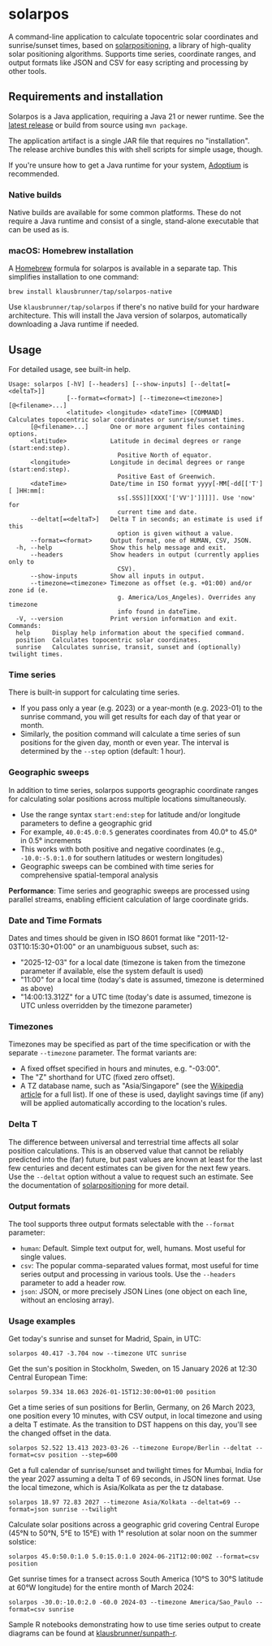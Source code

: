 # solarpos

A command-line application to calculate topocentric solar coordinates and sunrise/sunset times, based
on [solarpositioning](https://github.com/klausbrunner/solarpositioning), a library of high-quality solar
positioning algorithms. Supports time series, coordinate ranges, and output formats like JSON and CSV for easy scripting and processing by other tools.

## Requirements and installation

Solarpos is a Java application, requiring a Java 21 or newer runtime. See the [latest release](https://github.com/klausbrunner/solarpos/releases/latest) or build from source using `mvn package`. 

The application artifact is a single JAR file that requires no "installation". The release archive bundles this with shell scripts for simple usage, though.

If you're unsure how to get a Java runtime for your system, [Adoptium](http://adoptium.net/) is recommended.

### Native builds

Native builds are available for some common platforms. These do not require a Java runtime and consist of a single, stand-alone executable that can be used as is.

### macOS: Homebrew installation

A [Homebrew](https://brew.sh) formula for solarpos is available in a separate tap. This simplifies installation to one command:

```shell
brew install klausbrunner/tap/solarpos-native
```

Use ``klausbrunner/tap/solarpos`` if there's no native build for your hardware architecture. This will install the Java version of solarpos, automatically downloading a Java runtime if needed.

## Usage

For detailed usage, see built-in help.

```text
Usage: solarpos [-hV] [--headers] [--show-inputs] [--deltat[=<deltaT>]]
                [--format=<format>] [--timezone=<timezone>] [@<filename>...]
                <latitude> <longitude> <dateTime> [COMMAND]
Calculates topocentric solar coordinates or sunrise/sunset times.
      [@<filename>...]      One or more argument files containing options.
      <latitude>            Latitude in decimal degrees or range (start:end:step).
                              Positive North of equator.
      <longitude>           Longitude in decimal degrees or range (start:end:step).
                              Positive East of Greenwich.
      <dateTime>            Date/time in ISO format yyyy[-MM[-dd[['T'][ ]HH:mm[:
                              ss[.SSS]][XXX['['VV']']]]]]. Use 'now' for
                              current time and date.
      --deltat[=<deltaT>]   Delta T in seconds; an estimate is used if this
                              option is given without a value.
      --format=<format>     Output format, one of HUMAN, CSV, JSON.
  -h, --help                Show this help message and exit.
      --headers             Show headers in output (currently applies only to
                              CSV).
      --show-inputs         Show all inputs in output.
      --timezone=<timezone> Timezone as offset (e.g. +01:00) and/or zone id (e.
                              g. America/Los_Angeles). Overrides any timezone
                              info found in dateTime.
  -V, --version             Print version information and exit.
Commands:
  help      Display help information about the specified command.
  position  Calculates topocentric solar coordinates.
  sunrise   Calculates sunrise, transit, sunset and (optionally) twilight times.
```

### Time series

There is built-in support for calculating time series.

* If you pass only a year (e.g. 2023) or a year-month (e.g. 2023-01) to the sunrise command, you will get results for
  each day of that year or month.
* Similarly, the position command will calculate a time series of sun positions for the given day, month or even year.
  The interval is determined by the `--step` option (default: 1 hour).

### Geographic sweeps

In addition to time series, solarpos supports geographic coordinate ranges for calculating solar positions across multiple locations simultaneously.

* Use the range syntax `start:end:step` for latitude and/or longitude parameters to define a geographic grid
* For example, `40.0:45.0:0.5` generates coordinates from 40.0° to 45.0° in 0.5° increments
* This works with both positive and negative coordinates (e.g., `-10.0:-5.0:1.0` for southern latitudes or western longitudes)
* Geographic sweeps can be combined with time series for comprehensive spatial-temporal analysis

**Performance**: Time series and geographic sweeps are processed using parallel streams, enabling efficient calculation of large coordinate grids. 

### Date and Time Formats

Dates and times should be given in ISO 8601 format like "2011-12-03T10:15:30+01:00" or an unambiguous subset, such as:

* "2025-12-03" for a local date (timezone is taken from the timezone parameter if available, else the system default is used)
* "11:00" for a local time (today's date is assumed, timezone is determined as above)
* "14:00:13.312Z" for a UTC time (today's date is assumed, timezone is UTC unless overridden by the timezone parameter)

### Timezones

Timezones may be specified as part of the time specification or with the separate `--timezone` parameter. The format variants are:

* A fixed offset specified in hours and minutes, e.g. "-03:00".
* The "Z" shorthand for UTC (fixed zero offset).
* A TZ database name, such as "Asia/Singapore" (see the [Wikipedia article](https://en.wikipedia.org/wiki/List_of_tz_database_time_zones) for a full list). If one of these is used, daylight savings time (if any) will be applied automatically according to the location's rules.

### Delta T

The difference between universal and terrestrial time affects all solar position calculations. This is an observed value that cannot be reliably predicted into the (far) future, but past values are known at least for the last few centuries and decent estimates can be given for the next few years. Use the `--deltat` option without a value to request such an estimate. See the documentation of [solarpositioning](https://github.com/klausbrunner/solarpositioning) for more detail.

### Output formats

The tool supports three output formats selectable with the `--format` parameter:

* `human`: Default. Simple text output for, well, humans. Most useful for single values.
* `csv`: The popular comma-separated values format, most useful for time series output and processing in various tools. Use the `--headers` parameter to add a header row.
* `json`: JSON, or more precisely JSON Lines (one object on each line, without an enclosing array).

### Usage examples

Get today's sunrise and sunset for Madrid, Spain, in UTC:

```shell
solarpos 40.417 -3.704 now --timezone UTC sunrise
```

Get the sun's position in Stockholm, Sweden, on 15 January 2026 at 12:30 Central European Time:

```shell
solarpos 59.334 18.063 2026-01-15T12:30:00+01:00 position 
```

Get a time series of sun positions for Berlin, Germany, on 26 March 2023, one position every 10 minutes, with CSV
output, in local timezone and using a delta T estimate. As the transition to DST happens on this day, you'll see the changed offset in the data.

```shell
solarpos 52.522 13.413 2023-03-26 --timezone Europe/Berlin --deltat --format=csv position --step=600
```

Get a full calendar of sunrise/sunset and twilight times for Mumbai, India for the year 2027 assuming a delta T of 69 seconds, in JSON lines format. Use the local timezone, which is Asia/Kolkata as per the tz database.

```shell
solarpos 18.97 72.83 2027 --timezone Asia/Kolkata --deltat=69 --format=json sunrise --twilight
```

Calculate solar positions across a geographic grid covering Central Europe (45°N to 50°N, 5°E to 15°E) with 1° resolution at solar noon on the summer solstice:

```shell
solarpos 45.0:50.0:1.0 5.0:15.0:1.0 2024-06-21T12:00:00Z --format=csv position
```

Get sunrise times for a transect across South America (10°S to 30°S latitude at 60°W longitude) for the entire month of March 2024:

```shell
solarpos -30.0:-10.0:2.0 -60.0 2024-03 --timezone America/Sao_Paulo --format=csv sunrise
```

Sample R notebooks demonstrating how to use time series output to create diagrams can be found at [klausbrunner/sunpath-r](https://github.com/klausbrunner/sunpath-r/blob/main/sunpath.md).

